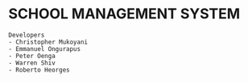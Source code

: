# SCHOOL MANAGEMENT SYSTEM

    Developers
    - Christopher Mukoyani
    - Emmanuel Ongurapus
    - Peter Oenga
    - Warren Shiv
    - Roberto Heorges

